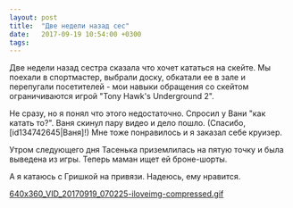 ```yaml
---
layout: post
title:  "Две недели назад сес"
date:   2017-09-19 10:54:00 +0300
tags:   
---
```


Две недели назад сестра сказала что хочет кататься на скейте. Мы поехали в спортмастер, выбрали доску, обкатали ее в зале и перепугали посетителей - мои навыки обращения со скейтом ограничиваются игрой "Tony Hawk's Underground 2". 

 Не сразу, но я понял что этого недостаточно. Спросил у Вани "как катать то?". Ваня скинул пару видео и дело пошло. (Спасибо, [id134742645|Ваня]!) Мне тоже понравилось и я заказал себе круизер. 

<!--excerpt-->

 Утром следующего дня Тасенька приземлилась на пятую точку и была выведена из игры. Теперь маман ищет ей броне-шорты. 

 А я катаюсь с Гришкой на привязи. Надеюсь, ему нравится.

[640x360_VID_20170919_070225-iloveimg-compressed.gif](https://vk.com/doc5540006_450610817)
